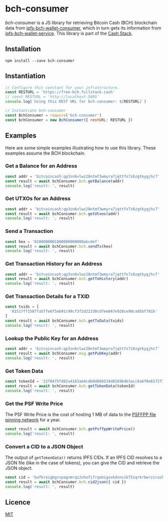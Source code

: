 # bch-consumer

_bch-consumer_ is a JS library for retrieving Bitcoin Cash (BCH) blockchain data from [ipfs-bch-wallet-consumer](https://github.com/Permissionless-Software-Foundation/ipfs-bch-wallet-consumer), which in turn gets its information from [ipfs-bch-wallet-service](https://github.com/Permissionless-Software-Foundation/ipfs-bch-wallet-service). This library is part of the [Cash Stack](https://cashstack.info).

## Installation

```
npm install --save bch-consumer
```

## Instantiation

```javascript
// Configure this constant for your infrastructure.
const RESTURL = 'https://free-bch.fullstack.cash'
// const RESTURL = 'http://localhost:5005'
console.log(`Using this REST URL for bch-consumer: ${RESTURL}`)

// Instantiate bch-consumer
const BchConsumer = require('bch-consumer')
const bchConsumer = new BchConsumer({ restURL: RESTURL })
```

## Examples

Here are some simple examples illustrating how to use this library. These examples assume the BCH blockchain.

### Get a Balance for an Address

```javascript
const addr = 'bitcoincash:qp3sn6vlwz28ntmf3wmyra7jqttfx7z6zgtkygjhc7'
const result = await bchConsumer.bch.getBalance(addr)
console.log('result: ', result)
```

### Get UTXOs for an Address

```javascript
const addr = 'bitcoincash:qp3sn6vlwz28ntmf3wmyra7jqttfx7z6zgtkygjhc7'
const result = await bchConsumer.bch.getUtxos(addr)
console.log('result: ', result)
```

### Send a Transaction

```javascript
const hex = '0100000001000000000000abcdef'
const result = await bchConsumer.bch.sendTx(hex)
console.log('result: ', result)
```

### Get Transaction History for an Address

```javascript
const addr = 'bitcoincash:qp3sn6vlwz28ntmf3wmyra7jqttfx7z6zgtkygjhc7'
const result = await bchConsumer.bch.getTxHistory(addr)
console.log('result: ', result)
```

### Get Transaction Details for a TXID

```javascript
const txids = [
  '01517ff1587fa5ffe6f5eb91c99cf3f2d22330cd7ee847e928ce90ca95bf781b'
]
const result = await bchConsumer.bch.getTxData(txids)
console.log('result: ', result)
```

### Lookup the Public Key for an Address

```javascript
const addr = 'bitcoincash:qp3sn6vlwz28ntmf3wmyra7jqttfx7z6zgtkygjhc7'
const result = await bchConsumer.msg.getPubKey(addr)
console.log('result: ', result)
```

### Get Token Data

```javascript
const tokenId = '22f8475fd82a4163a64cdb0d868534d016964b3acc8a6f0e6572f3c373d01866'
const result = await bchConsumer.bch.getTokenData(tokenId)
console.log('result: ', result)
```

### Get the PSF Write Price

The PSF Write Price is the cost of hosting 1 MB of data to the [PSFFPP file pinning network](https://psffpp.com) for a year.

```javascript
const result = await bchConsumer.bch.getPsffppWritePrice()
console.log('result: ', result)
```

### Convert a CID to a JSON Object

The output of `getTokenData()` returns IPFS CIDs. If an IPFS CID resolves to a JSON file (like in the case of tokens), you can give the CID and retrieve the JSON object.

```javascript
const cid = 'bafkreigbgrvpagnmrqz2vhofifrqobigsxkdvnvikf5iqrkrbwrzirazhm'
const result = await bchConsumer.bch.cid2json({ cid })
console.log('result: ', result)
```



## Licence

[MIT](LICENSE.md)
